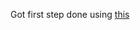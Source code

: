 Got first step done using [this](https://developers.arcgis.com/javascript/latest/tutorials/display-a-map-component/)